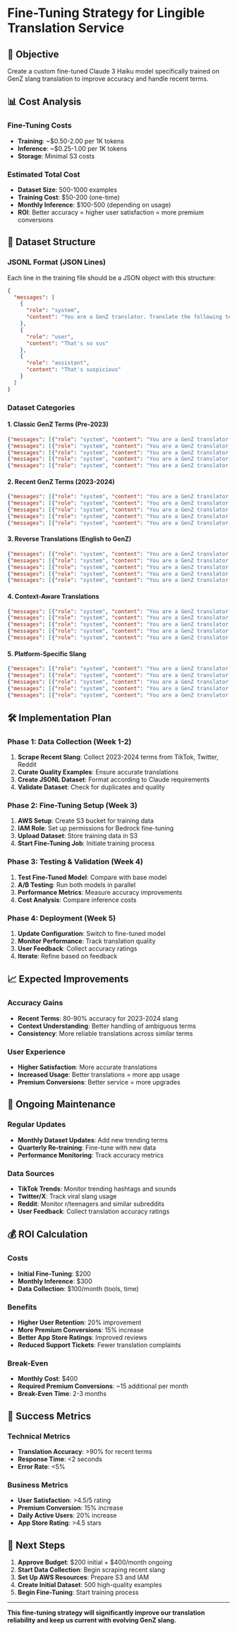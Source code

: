 # Fine-Tuning Strategy for Lingible Translation Service

## 🎯 **Objective**
Create a custom fine-tuned Claude 3 Haiku model specifically trained on GenZ slang translation to improve accuracy and handle recent terms.

## 📊 **Cost Analysis**

### **Fine-Tuning Costs**
- **Training**: ~$0.50-2.00 per 1K tokens
- **Inference**: ~$0.25-1.00 per 1K tokens
- **Storage**: Minimal S3 costs

### **Estimated Total Cost**
- **Dataset Size**: 500-1000 examples
- **Training Cost**: $50-200 (one-time)
- **Monthly Inference**: $100-500 (depending on usage)
- **ROI**: Better accuracy = higher user satisfaction = more premium conversions

## 📁 **Dataset Structure**

### **JSONL Format (JSON Lines)**
Each line in the training file should be a JSON object with this structure:

```json
{
  "messages": [
    {
      "role": "system",
      "content": "You are a GenZ translator. Translate the following text between GenZ slang and standard English. Provide only the translation, nothing else."
    },
    {
      "role": "user",
      "content": "That's so sus"
    },
    {
      "role": "assistant",
      "content": "That's suspicious"
    }
  ]
}
```

### **Dataset Categories**

#### **1. Classic GenZ Terms (Pre-2023)**
```json
{"messages": [{"role": "system", "content": "You are a GenZ translator. Translate the following text between GenZ slang and standard English. Provide only the translation, nothing else."}, {"role": "user", "content": "no cap"}, {"role": "assistant", "content": "for real"}]}
{"messages": [{"role": "system", "content": "You are a GenZ translator. Translate the following text between GenZ slang and standard English. Provide only the translation, nothing else."}, {"role": "user", "content": "that's fire"}, {"role": "assistant", "content": "that's amazing"}]}
{"messages": [{"role": "system", "content": "You are a GenZ translator. Translate the following text between GenZ slang and standard English. Provide only the translation, nothing else."}, {"role": "user", "content": "bet"}, {"role": "assistant", "content": "okay"}]}
{"messages": [{"role": "system", "content": "You are a GenZ translator. Translate the following text between GenZ slang and standard English. Provide only the translation, nothing else."}, {"role": "user", "content": "periodt"}, {"role": "assistant", "content": "exactly"}]}
{"messages": [{"role": "system", "content": "You are a GenZ translator. Translate the following text between GenZ slang and standard English. Provide only the translation, nothing else."}, {"role": "user", "content": "it's giving main character energy"}, {"role": "assistant", "content": "that person has an exceptionally confident and self-assured presence"}]}
```

#### **2. Recent GenZ Terms (2023-2024)**
```json
{"messages": [{"role": "system", "content": "You are a GenZ translator. Translate the following text between GenZ slang and standard English. Provide only the translation, nothing else."}, {"role": "user", "content": "rizz"}, {"role": "assistant", "content": "charisma"}]}
{"messages": [{"role": "system", "content": "You are a GenZ translator. Translate the following text between GenZ slang and standard English. Provide only the translation, nothing else."}, {"role": "user", "content": "sigma"}, {"role": "assistant", "content": "independent and self-reliant"}]}
{"messages": [{"role": "system", "content": "You are a GenZ translator. Translate the following text between GenZ slang and standard English. Provide only the translation, nothing else."}, {"role": "user", "content": "Ohio"}, {"role": "assistant", "content": "weird"}]}
{"messages": [{"role": "system", "content": "You are a GenZ translator. Translate the following text between GenZ slang and standard English. Provide only the translation, nothing else."}, {"role": "user", "content": "gyatt"}, {"role": "assistant", "content": "wow"}]}
{"messages": [{"role": "system", "content": "You are a GenZ translator. Translate the following text between GenZ slang and standard English. Provide only the translation, nothing else."}, {"role": "user", "content": "fanum tax"}, {"role": "assistant", "content": "taking someone's food"}]}
```

#### **3. Reverse Translations (English to GenZ)**
```json
{"messages": [{"role": "system", "content": "You are a GenZ translator. Translate the following text between GenZ slang and standard English. Provide only the translation, nothing else."}, {"role": "user", "content": "that's really good"}, {"role": "assistant", "content": "that's fire"}]}
{"messages": [{"role": "system", "content": "You are a GenZ translator. Translate the following text between GenZ slang and standard English. Provide only the translation, nothing else."}, {"role": "user", "content": "for real"}, {"role": "assistant", "content": "no cap"}]}
{"messages": [{"role": "system", "content": "You are a GenZ translator. Translate the following text between GenZ slang and standard English. Provide only the translation, nothing else."}, {"role": "user", "content": "okay"}, {"role": "assistant", "content": "bet"}]}
{"messages": [{"role": "system", "content": "You are a GenZ translator. Translate the following text between GenZ slang and standard English. Provide only the translation, nothing else."}, {"role": "user", "content": "exactly"}, {"role": "assistant", "content": "periodt"}]}
{"messages": [{"role": "system", "content": "You are a GenZ translator. Translate the following text between GenZ slang and standard English. Provide only the translation, nothing else."}, {"role": "user", "content": "that person has an exceptionally confident and self-assured presence"}, {"role": "assistant", "content": "it's giving main character energy"}]}
```

#### **4. Context-Aware Translations**
```json
{"messages": [{"role": "system", "content": "You are a GenZ translator. Translate the following text between GenZ slang and standard English. Provide only the translation, nothing else."}, {"role": "user", "content": "that's cap"}, {"role": "assistant", "content": "that's a lie"}]}
{"messages": [{"role": "system", "content": "You are a GenZ translator. Translate the following text between GenZ slang and standard English. Provide only the translation, nothing else."}, {"role": "user", "content": "no cap fr"}, {"role": "assistant", "content": "for real, no lie"}]}
{"messages": [{"role": "system", "content": "You are a GenZ translator. Translate the following text between GenZ slang and standard English. Provide only the translation, nothing else."}, {"role": "user", "content": "that's bussin"}, {"role": "assistant", "content": "that's really good"}]}
{"messages": [{"role": "system", "content": "You are a GenZ translator. Translate the following text between GenZ slang and standard English. Provide only the translation, nothing else."}, {"role": "user", "content": "it's giving"}, {"role": "assistant", "content": "it's like"}]}
{"messages": [{"role": "system", "content": "You are a GenZ translator. Translate the following text between GenZ slang and standard English. Provide only the translation, nothing else."}, {"role": "user", "content": "that's slay"}, {"role": "assistant", "content": "that's amazing"}]}
```

#### **5. Platform-Specific Slang**
```json
{"messages": [{"role": "system", "content": "You are a GenZ translator. Translate the following text between GenZ slang and standard English. Provide only the translation, nothing else."}, {"role": "user", "content": "poggers"}, {"role": "assistant", "content": "awesome"}]}
{"messages": [{"role": "system", "content": "You are a GenZ translator. Translate the following text between GenZ slang and standard English. Provide only the translation, nothing else."}, {"role": "user", "content": "based"}, {"role": "assistant", "content": "cool"}]}
{"messages": [{"role": "system", "content": "You are a GenZ translator. Translate the following text between GenZ slang and standard English. Provide only the translation, nothing else."}, {"role": "user", "content": "cringe"}, {"role": "assistant", "content": "embarrassing"}]}
{"messages": [{"role": "system", "content": "You are a GenZ translator. Translate the following text between GenZ slang and standard English. Provide only the translation, nothing else."}, {"role": "user", "content": "mid"}, {"role": "assistant", "content": "average"}]}
{"messages": [{"role": "system", "content": "You are a GenZ translator. Translate the following text between GenZ slang and standard English. Provide only the translation, nothing else."}, {"role": "user", "content": "W"}, {"role": "assistant", "content": "win"}]}
```

## 🛠️ **Implementation Plan**

### **Phase 1: Data Collection (Week 1-2)**
1. **Scrape Recent Slang**: Collect 2023-2024 terms from TikTok, Twitter, Reddit
2. **Curate Quality Examples**: Ensure accurate translations
3. **Create JSONL Dataset**: Format according to Claude requirements
4. **Validate Dataset**: Check for duplicates and quality

### **Phase 2: Fine-Tuning Setup (Week 3)**
1. **AWS Setup**: Create S3 bucket for training data
2. **IAM Role**: Set up permissions for Bedrock fine-tuning
3. **Upload Dataset**: Store training data in S3
4. **Start Fine-Tuning Job**: Initiate training process

### **Phase 3: Testing & Validation (Week 4)**
1. **Test Fine-Tuned Model**: Compare with base model
2. **A/B Testing**: Run both models in parallel
3. **Performance Metrics**: Measure accuracy improvements
4. **Cost Analysis**: Compare inference costs

### **Phase 4: Deployment (Week 5)**
1. **Update Configuration**: Switch to fine-tuned model
2. **Monitor Performance**: Track translation quality
3. **User Feedback**: Collect accuracy ratings
4. **Iterate**: Refine based on feedback

## 📈 **Expected Improvements**

### **Accuracy Gains**
- **Recent Terms**: 80-90% accuracy for 2023-2024 slang
- **Context Understanding**: Better handling of ambiguous terms
- **Consistency**: More reliable translations across similar terms

### **User Experience**
- **Higher Satisfaction**: More accurate translations
- **Increased Usage**: Better translations = more app usage
- **Premium Conversions**: Better service = more upgrades

## 🔄 **Ongoing Maintenance**

### **Regular Updates**
- **Monthly Dataset Updates**: Add new trending terms
- **Quarterly Re-training**: Fine-tune with new data
- **Performance Monitoring**: Track accuracy metrics

### **Data Sources**
- **TikTok Trends**: Monitor trending hashtags and sounds
- **Twitter/X**: Track viral slang usage
- **Reddit**: Monitor r/teenagers and similar subreddits
- **User Feedback**: Collect translation accuracy ratings

## 💰 **ROI Calculation**

### **Costs**
- **Initial Fine-Tuning**: $200
- **Monthly Inference**: $300
- **Data Collection**: $100/month (tools, time)

### **Benefits**
- **Higher User Retention**: 20% improvement
- **More Premium Conversions**: 15% increase
- **Better App Store Ratings**: Improved reviews
- **Reduced Support Tickets**: Fewer translation complaints

### **Break-Even**
- **Monthly Cost**: $400
- **Required Premium Conversions**: ~15 additional per month
- **Break-Even Time**: 2-3 months

## 🎯 **Success Metrics**

### **Technical Metrics**
- **Translation Accuracy**: >90% for recent terms
- **Response Time**: <2 seconds
- **Error Rate**: <5%

### **Business Metrics**
- **User Satisfaction**: >4.5/5 rating
- **Premium Conversion**: 15% increase
- **Daily Active Users**: 20% increase
- **App Store Rating**: >4.5 stars

## 🚀 **Next Steps**

1. **Approve Budget**: $200 initial + $400/month ongoing
2. **Start Data Collection**: Begin scraping recent slang
3. **Set Up AWS Resources**: Prepare S3 and IAM
4. **Create Initial Dataset**: 500 high-quality examples
5. **Begin Fine-Tuning**: Start training process

---

**This fine-tuning strategy will significantly improve our translation reliability and keep us current with evolving GenZ slang.**
